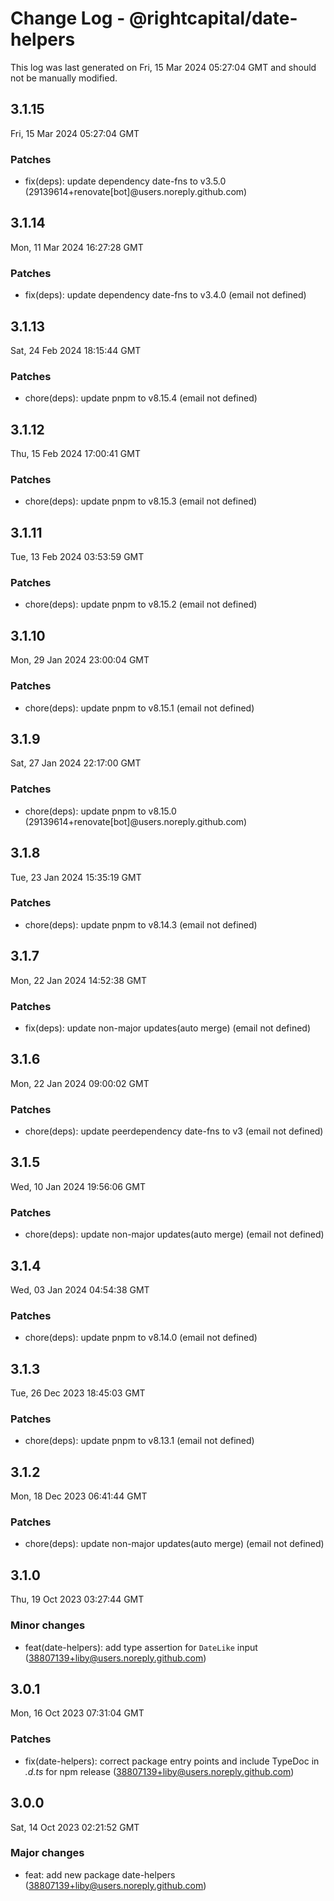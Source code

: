 # Change Log - @rightcapital/date-helpers

This log was last generated on Fri, 15 Mar 2024 05:27:04 GMT and should not be manually modified.

<!-- Start content -->

## 3.1.15

Fri, 15 Mar 2024 05:27:04 GMT

### Patches

- fix(deps): update dependency date-fns to v3.5.0 (29139614+renovate[bot]@users.noreply.github.com)

## 3.1.14

Mon, 11 Mar 2024 16:27:28 GMT

### Patches

- fix(deps): update dependency date-fns to v3.4.0 (email not defined)

## 3.1.13

Sat, 24 Feb 2024 18:15:44 GMT

### Patches

- chore(deps): update pnpm to v8.15.4 (email not defined)

## 3.1.12

Thu, 15 Feb 2024 17:00:41 GMT

### Patches

- chore(deps): update pnpm to v8.15.3 (email not defined)

## 3.1.11

Tue, 13 Feb 2024 03:53:59 GMT

### Patches

- chore(deps): update pnpm to v8.15.2 (email not defined)

## 3.1.10

Mon, 29 Jan 2024 23:00:04 GMT

### Patches

- chore(deps): update pnpm to v8.15.1 (email not defined)

## 3.1.9

Sat, 27 Jan 2024 22:17:00 GMT

### Patches

- chore(deps): update pnpm to v8.15.0 (29139614+renovate[bot]@users.noreply.github.com)

## 3.1.8

Tue, 23 Jan 2024 15:35:19 GMT

### Patches

- chore(deps): update pnpm to v8.14.3 (email not defined)

## 3.1.7

Mon, 22 Jan 2024 14:52:38 GMT

### Patches

- fix(deps): update non-major updates(auto merge) (email not defined)

## 3.1.6

Mon, 22 Jan 2024 09:00:02 GMT

### Patches

- chore(deps): update peerdependency date-fns to v3 (email not defined)

## 3.1.5

Wed, 10 Jan 2024 19:56:06 GMT

### Patches

- chore(deps): update non-major updates(auto merge) (email not defined)

## 3.1.4

Wed, 03 Jan 2024 04:54:38 GMT

### Patches

- chore(deps): update pnpm to v8.14.0 (email not defined)

## 3.1.3

Tue, 26 Dec 2023 18:45:03 GMT

### Patches

- chore(deps): update pnpm to v8.13.1 (email not defined)

## 3.1.2

Mon, 18 Dec 2023 06:41:44 GMT

### Patches

- chore(deps): update non-major updates(auto merge) (email not defined)

## 3.1.0

Thu, 19 Oct 2023 03:27:44 GMT

### Minor changes

- feat(date-helpers): add type assertion for `DateLike` input (38807139+liby@users.noreply.github.com)

## 3.0.1

Mon, 16 Oct 2023 07:31:04 GMT

### Patches

- fix(date-helpers): correct package entry points and include TypeDoc in _.d.ts_ for npm release (38807139+liby@users.noreply.github.com)

## 3.0.0

Sat, 14 Oct 2023 02:21:52 GMT

### Major changes

- feat: add new package date-helpers (38807139+liby@users.noreply.github.com)
